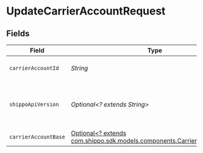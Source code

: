 # UpdateCarrierAccountRequest


## Fields

| Field                                                                                                                    | Type                                                                                                                     | Required                                                                                                                 | Description                                                                                                              | Example                                                                                                                  |
| ------------------------------------------------------------------------------------------------------------------------ | ------------------------------------------------------------------------------------------------------------------------ | ------------------------------------------------------------------------------------------------------------------------ | ------------------------------------------------------------------------------------------------------------------------ | ------------------------------------------------------------------------------------------------------------------------ |
| `carrierAccountId`                                                                                                       | *String*                                                                                                                 | :heavy_check_mark:                                                                                                       | Object ID of the carrier account                                                                                         |                                                                                                                          |
| `shippoApiVersion`                                                                                                       | *Optional<? extends String>*                                                                                             | :heavy_minus_sign:                                                                                                       | String used to pick a non-default API version to use                                                                     | 2018-02-08                                                                                                               |
| `carrierAccountBase`                                                                                                     | [Optional<? extends com.shippo.sdk.models.components.CarrierAccountBase>](../../models/components/CarrierAccountBase.md) | :heavy_minus_sign:                                                                                                       | Examples.                                                                                                                |                                                                                                                          |